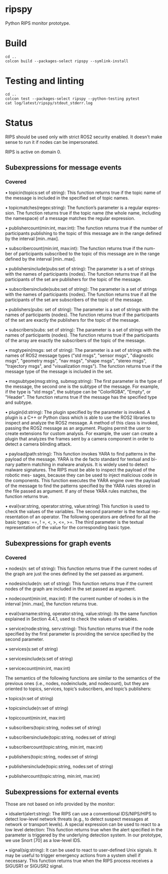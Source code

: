 # ripspy

Python RIPS monitor prototype. 

# Build

```
cd ..
colcon build --packages-select ripspy --symlink-install
```

# Testing and linting

```
cd ..
colcon test --packages-select ripspy --python-testing pytest
cat log/latest/ripspy/stdout_stderr.log 
```

# Status

RIPS should be used only with strict ROS2 security enabled. It doesn't
make sense to run it if nodes can be impersonated.

RIPS is active on domain 0.

## Subexpressions for message events

### Covered 

• topicin(topics:set of string): This function returns true if the topic name
of the message is included in the specified set of topic names.

• topicmatches(regex:string): The function’s parameter is a regular expres-
sion. The function returns true if the topic name (the whole name, including
the namespace) of a message matches the regular expression.

• publishercount(min:int, max:int): The function returns true if the number
of participants publishing to the topic of this message are in the range defined
by the interval [min..max].

• subscribercount(min:int, max:int): The function returns true if the num-
ber of participants subscribed to the topic of this message are in the range defined
by the interval [min..max].

• publishersinclude(pubs:set of string): The parameter is a set of strings
with the names of participants (nodes). The function returns true if all the
participants of the set are publishers for the topic of the message.

• subscribersinclude(subs:set of string): The parameter is a set of strings
with the names of participants (nodes). The function returns true if all the
participants of the set are subscribers of the topic of the message.

• publishers(pubs: set of string): The parameter is a set of strings with the
names of participants (nodes). The function returns true if the participants of
the set are exactly the publishers for the topic of the message.

• subscribers(subs: set of string): The parameter is a set of strings with
the names of participants (nodes). The function returns true if the participants
of the array are exactly the subscribers of the topic of the message.

• msgtypein(msgs: set of string): The parameter is a set of strings
with the names of ROS2 message types ("std msgs", "sensor msgs",
"diagnostic msgs", "geometry msgs", "nav msgs", "shape msgs",
"stereo msgs", "trajectory msgs", and "visualization msgs"). The
function returns true if the message type of the message is included in the set.

• msgsubtype(msg:string, submsg:string): The first parameter is the type of
the message, the second one is the subtype of the message. For example, if the
type is "std msgs", the subtype can be "ColorRGBA", "Empty", or "Header".
The function returns true if the message has the specified type and subtype.

• plugin(id:string): The plugin specified by the parameter is invoked. A plugin
is a C++ or Python class which is able to use the ROS2 libraries to inspect and
analyze the ROS2 message. A method of this class is invoked, passing the ROS2
message as an argument. Plugins permit the user to create extensions for custom
analysis. For example, the user can create a plugin that analyzes the frames sent
by a camera component in order to detect a camera blinding attack.

• payload(path:string): This function invokes YARA to find patterns in the
payload of the message. YARA is the de facto standard for textual and bi-
nary pattern matching in malware analysis. It is widely used to detect malware
signatures. The RIPS must be able to inspect the payload of the robotic mes-
sages, because they can be used to inject malicious code in the components. This
function executes the YARA engine over the payload of the message to find the
patterns specified by the YARA rules stored in the file passed as argument. If
any of these YARA rules matches, the function returns true.

• eval(var:string, operator:string, value:string) This function is used
to check the values of the variables. The second parameter is the textual rep-
resentation of an operator. The following operators are defined for all the basic
types: ==, ! =, <, >, <=, >=. The third parameter is the textual representation
of the value for the corresponding basic type.

## Subexpressions for graph events

### Covered

• nodes(n: set of string): This function returns true if the current nodes of
the graph are just the ones defined by the set passed as argument.

• nodesinclude(n: set of string): This function returns true if the current
nodes of the graph are included in the set passed as argument.

• nodecount(min:int, max:int): If the current number of nodes is in the interval
[min..max], the function returns true.

• eval(varname:string, operator:string, value:string): Its the same
function explained in Section 4.4.1, used to check the values of variables.

• service(node:string, serv:string): This function returns true if the node
specified by the first parameter is providing the service specified by the second
parameter.

• services(s:set of string)

• servicesinclude(s:set of string)

• servicecount(min:int, max:int)

The semantics of the following functions are similar to the semantics of the previous
ones (i.e., nodes, nodeinclude, and nodecount), but they are oriented to topics,
services, topic’s subscribers, and topic’s publishers:

• topics(n:set of string)

• topicsinclude(n:set of string)

• topiccount(min:int, max:int)

• subscribers(topic:string, nodes:set of string)

• subscribersinclude(topic:string, nodes:set of string)

• subscribercount(topic:string, min:int, max:int)

• publishers(topic:string, nodes:set of string)

• publishersinclude(topic:string, nodes:set of string)

• publishercount(topic:string, min:int, max:int)


## Subexpressions for external events

Those are not based on info provided by the monitor:

• idsalert(alert:string): The RIPS can use a conventional IDS/NIPS/HIPS
to detect low-level network threats (e.g., to detect suspect messages at network
or transport levels). A special expression can be used to react to a low level
detection: This function returns true when the alert specified in the parameter is
triggered by the underlying detection system. In our prototype, we use Snort [70]
as a low-level IDS.

• signal(sig:string): It can be used to react to user-defined Unix signals. It
may be useful to trigger emergency actions from a system shell if necessary. This
function returns true when the RIPS process receives a SIGUSR1 or SIGUSR2
signal.
